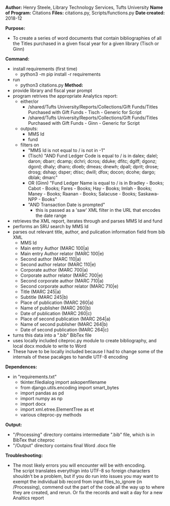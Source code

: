 **Author:**           Henry Steele, Library Technology Services, Tufts University
**Name of Program:**  Citations
**Files:**			  citations.py, Scripts/functions.py
**Date created:**     2018-12

**Purpose:**
  - To create a series of word documents that contain bibliographies of all the Titles
	purchased in a given fiscal year for a given library (Tisch or Ginn)

**Command:**
  - install requirements (first time)
	  - python3 -m pip install -r requirements
  - run
	  - python3 citations.py
**Method:**
  - provide library and fiscal year prompt
  - program retrives the appropriate Analytics report:
	  - either/or
		  - /shared/Tufts University/Reports/Collections/Gift Funds/Titles Purchased with Gift Funds - Tisch - Generic for Script
		  - /shared/Tufts University/Reports/Collections/Gift Funds/Titles Purchased with Gift Funds - Ginn - Generic for Script
	  - outputs:
		  - MMS Id
		  - fund
	  - filters on
		  - "MMS Id is not equal to / is not in  -1"
		  - (Tisch) "AND Fund Ledger Code is equal to / is in  dalex; dalel; daron; dbarr; dcamp; dchri; dcros; dduke; dfitc; dgiff; dgonz; dgord; dhaly; dharo; dloeb; dmeas; dnewh; dpall; dprit; drose; drosg; dshap; dsper; dtisc; dwill; dfox; docon; dcohe; dargo; dblak; dmarc"
		  - OR (Ginn) "Fund Ledger Name is equal to / is in  Bradley - Books; Cabot - Books; Fares - Books; Hay - Books; Imlah - Books; Maney - Books; Raanan - Books; Salacuse - Books; Saskawa-NPP - Books"
		  - "AND Transaction Date is prompted"
			  - this is passed as a 'saw' XML filter in the URL that encodes the date range
  - retrieves the XML report, iterates through and parses MMS Id and fund
  - performs an SRU search by MMS Id
  - parses out relevant title, author, and pulication information field from bib XML
	  + MMS Id
	  + Main entry Author (MARC 100|a)
	  + Main entry Author relator (MARC 100|e)
	  + Second author (MARC 110|a)
	  + Second author relator (MARC 110|e)
	  + Corporate author (MARC 700|a)
	  + Corporate author relator (MARC 700|e)
	  + Second corporate author (MARC 710|a)
	  + Second corporate author relator (MARC 710|e)
	  + Title (MARC 245|a)
	  + Subtitle (MARC 245|b)
	  + Place of publication (MARC 260|a)
	  + Name of publisher (MARC 260|b)
	  + Date of publication (MARC 260|c)
	  + Place of second publication (MARC 264|a)
	  + Name of second publisher (MARC 264|b)
	  + Date of second publication (MARC 264|c)
  - turns this data into a ".bib" BibTex file
  - uses locally included citeproc.py module to create bibliography, and local docx module to write to Word
  - These have to be locally included because I had to change some of the internals of these pacakges to handle UTF-8 encoding

**Dependences:**
  - in "requirements.txt"
	 - tkinter.filedialog import askopenfilename
	 - from django.utils.encoding import smart_bytes
	 - import pandas as pd
	 - import numpy as np
	 - import docx
	 - import xml.etree.ElementTree as et
	 - various citeproc-py methods

**Output:**
  - "/Processing" directory contains intermediate ".bib" file, which is in BibTex that citeproc
  - "/Output" directory contains final Word .docx file
  
**Troubleshooting:**
  - The most likely errors you will encounter will be with encoding.  
	The script translates everythign into UTF-8 so foreign characters shouldn't be a problem,
	but if you do run into issues you may want to exempt the individual bib record from input files_to_ignore
	(in /Processing), commend out the part of the code all the way up to where they are created, and rerun.
	Or fix the records and wait a day for a new Analtics report